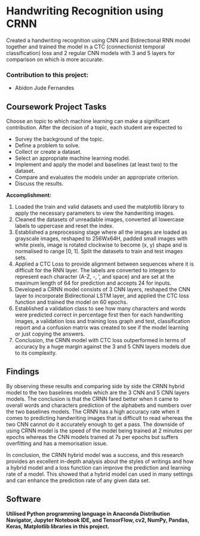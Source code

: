 # Handwriting Recognition using CRNN

Created a handwriting recognition using CNN and Bidirectional RNN model together and trained the model in a CTC (connectionist temporal classification) loss and 2 regular CNN models with 3 and 5 layers for comparison on which is more accurate.

### Contribution to this project:
- Abidon Jude Fernandes

## Coursework Project Tasks
Choose an topic to which machine learning can make a significant contribution. After the decision of a topic, each student are expected to 
- Survey the background of the topic.
- Define a problem to solve. 
- Collect or create a dataset. 
- Select an appropriate machine learning model. 
- Implement and apply the model and baselines (at least two) to the dataset. 
- Compare and evaluates the models under an appropriate criterion. 
- Discuss the results. 


**Accomplishment:**
1. Loaded the train and valid datasets and used the matplotlib library to apply the necessary parameters to view the handwriting images.
2. Cleaned the datasets of unreadable images, converted all lowercase labels to uppercase and reset the index.
3. Established a preprocessing stage where all the images are loaded as grayscale images, reshaped to 256Wx64H, padded small images with white pixels, image is rotated clockwise to become (x, y) shape and is normalised to range [0, 1]. Split the datasets to train and test images sets.
4. Applied a CTC Loss to provide alignment between sequences where it is difficult for the RNN layer. The labels are converted to integers to represent each character (A-Z, -, ’, and space) and are set at the maximum length of 64 for prediction and accepts 24 for inputs.
5. Developed a CRNN model consists of 3 CNN layers, reshaped the CNN layer to incorporate Bidirectional LSTM layer, and applied the CTC loss function and trained the model on 60 epochs.
6. Established a validation class to see how many characters and words were predicted correct in percentage first then for each handwriting images, a validation loss and training loss graph and test, classification report and a confusion matrix was created to see if the model learning or just copying the answers.
7. Conclusion, the CRNN model with CTC loss outperformed in terms of accuracy by a huge margin against the 3 and 5 CNN layers models due to its complexity.

## Findings
By observing these results and comparing side by side the CRNN hybrid model to the two baselines models which are the 3 CNN and 5 CNN layers models. The conclusion is that the CRNN fared better when it came to overall words and characters prediction of the alphabets and numbers over the two baselines models. The CRNN has a high accuracy rate when it comes to predicting handwriting images that is difficult to read whereas the two CNN cannot do it accurately enough to get a pass. The downside of using CRNN model is the speed of the model being trained at 2 minutes per epochs whereas the CNN models trained at 7s per epochs but suffers overfitting and has a memorisation issue.

In conclusion, the CRNN hybrid model was a success, and this research provides an excellent in-depth analysis about the styles of writings and how a hybrid model and a loss function can improve the prediction and learning rate of a model. This showed that a hybrid model can used in many settings and can enhance the prediction rate of any given data set.

## Software
**Utilised Python programming language in Anaconda Distribution Navigator, Jupyter Notebook IDE, and TensorFlow, cv2, NumPy, Pandas, Keras, Matplotlib libraries in this project.**
